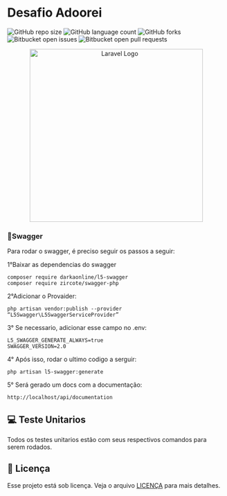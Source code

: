 # Desafio Adoorei

![GitHub repo size](https://img.shields.io/github/repo-size/iuricode/README-template?style=for-the-badge)
![GitHub language count](https://img.shields.io/github/languages/count/iuricode/README-template?style=for-the-badge)
![GitHub forks](https://img.shields.io/github/forks/iuricode/README-template?style=for-the-badge)
![Bitbucket open issues](https://img.shields.io/bitbucket/issues/iuricode/README-template?style=for-the-badge)
![Bitbucket open pull requests](https://img.shields.io/bitbucket/pr-raw/iuricode/README-template?style=for-the-badge)

<p align="center"><a href="https://laravel.com" target="_blank"><img src="https://raw.githubusercontent.com/laravel/art/master/logo-lockup/5%20SVG/2%20CMYK/1%20Full%20Color/laravel-logolockup-cmyk-red.svg" width="400" alt="Laravel Logo"></a></p>


### 🚀Swagger
Para rodar o swagger, é preciso seguir os passos a seguir:

1°Baixar as dependencias do swagger
```
composer require darkaonline/l5-swagger
composer require zircote/swagger-php
```

2°Adicionar o Provaider:
```
php artisan vendor:publish --provider “L5Swagger\L5SwaggerServiceProvider”
```

3° Se necessario, adicionar esse campo no .env:
```
L5_SWAGGER_GENERATE_ALWAYS=true
SWAGGER_VERSION=2.0
```

4° Após isso, rodar o ultimo codigo a serguir:
```
php artisan l5-swagger:generate
```

5° Será gerado um docs com a documentação:
```
http://localhost/api/documentation
```
## 💻 Teste Unitarios
Todos os testes unitarios estão com seus respectivos comandos para serem rodados.

## 📝 Licença

Esse projeto está sob licença. Veja o arquivo [LICENÇA](LICENSE.md) para mais detalhes.
